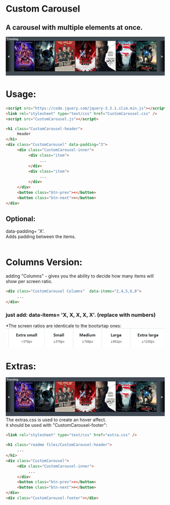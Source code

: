 # Custom Carousel

## A carousel with multiple elements at once.

<img src="readme files/CustomCarousel.png" />

# Usage:

```HTML
<script src="https://code.jquery.com/jquery-3.3.1.slim.min.js"></script>
<link rel="stylesheet" type="text/css" href="CustomCarousel.css" />
<script src="CustomCarousel.js"></script>
```

```HTML
<h1 class="CustomCarousel-header">
     Header
</h1>
<div class="CustomCarousel" data-padding="3">
     <div class="CustomCarousel-inner">
          <div class="item">
               ...
          </div>
          <div class="item">
               ...
          </div>
     </div>
     <button class="btn-prev"><</button>
     <button class="btn-next">></button>
</div>
```

## Optional:

data-padding= 'X'.
<br>
Adds padding between the items.
<br>
<br>

# Columns Version:

adding "Columns" - gives you the ability to decide how many items will show per screen ratio.

```HTML
<div class="CustomCarousel Columns"  data-items="2,4,5,6,8">
     ...
</div>
```

<p>
<h3><b>just add:</b> data-items= 'X, X, X, X, X'. (replace with numbers)
</h3>

\*The screen ratios are identicale to the bootsrtap ones:
<img src="readme files/sizes.png" />

</p>

# Extras:

<img src="readme files/CustomCarousel.gif" />
The extras.css is used to create an hover affect.
<br>
it should be used with "CustomCarousel-footer":

```HTML
<link rel="stylesheet" type="text/css" href="extra.css" />
```

```HTML
<h1 class="readme files/CustomCarousel-header">
     ...
</h1>
<div class="CustomCarousel">
     <div class="CustomCarousel-inner">
          ...
     </div>
     <button class="btn-prev"><</button>
     <button class="btn-next">></button>
</div>
<div class="CustomCarousel-footer"></div>
```
